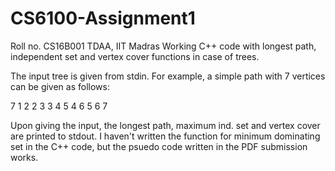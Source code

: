 # CS6100-Assignment1
Roll no. CS16B001 
TDAA, IIT Madras
Working C++ code with longest path, independent set and vertex cover functions in case of trees.

The input tree is given from stdin. For example, a simple path with 7 vertices can be given as follows:

7
1 2
2 3
3 4
5 4
6 5
6 7

Upon giving the input, the longest path, maximum ind. set and vertex cover are printed to stdout. 
I haven't written the function for minimum dominating set in the C++ code, but the psuedo code written in the PDF submission works.
